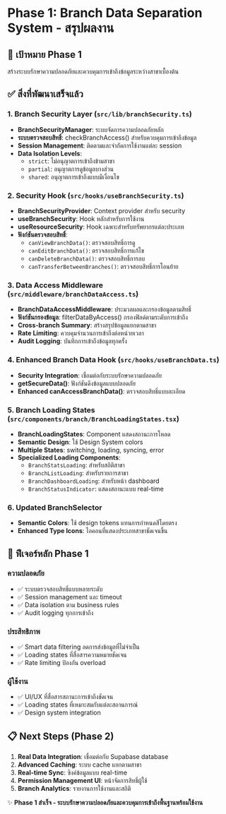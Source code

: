 # Phase 1: Branch Data Separation System - สรุปผลงาน

## 🎯 เป้าหมาย Phase 1
สร้างระบบรักษาความปลอดภัยและควบคุมการเข้าถึงข้อมูลระหว่างสาขาเบื้องต้น

## ✅ สิ่งที่พัฒนาเสร็จแล้ว

### 1. Branch Security Layer (`src/lib/branchSecurity.ts`)
- **BranchSecurityManager**: ระบบจัดการความปลอดภัยหลัก
- **ระบบตรวจสอบสิทธิ์**: checkBranchAccess() สำหรับควบคุมการเข้าถึงข้อมูล
- **Session Management**: ติดตามและจำกัดการใช้งานแต่ละ session
- **Data Isolation Levels**: 
  - `strict`: ไม่อนุญาตการเข้าถึงข้ามสาขา
  - `partial`: อนุญาตการดูข้อมูลบางส่วน
  - `shared`: อนุญาตการเข้าถึงแบบมีเงื่อนไข

### 2. Security Hook (`src/hooks/useBranchSecurity.ts`)
- **BranchSecurityProvider**: Context provider สำหรับ security
- **useBranchSecurity**: Hook หลักสำหรับการใช้งาน
- **useResourceSecurity**: Hook เฉพาะสำหรับทรัพยากรแต่ละประเภท
- **ฟังก์ชันตรวจสอบสิทธิ์**:
  - `canViewBranchData()`: ตรวจสอบสิทธิ์การดู
  - `canEditBranchData()`: ตรวจสอบสิทธิ์การแก้ไข
  - `canDeleteBranchData()`: ตรวจสอบสิทธิ์การลบ
  - `canTransferBetweenBranches()`: ตรวจสอบสิทธิ์การโอนย้าย

### 3. Data Access Middleware (`src/middleware/branchDataAccess.ts`)
- **BranchDataAccessMiddleware**: ประมวลผลและกรองข้อมูลตามสิทธิ์
- **ฟังก์ชันกรองข้อมูล**: filterDataByAccess() กรองฟิลด์ตามระดับการเข้าถึง
- **Cross-branch Summary**: สร้างสรุปข้อมูลแยกตามสาขา
- **Rate Limiting**: ควบคุมจำนวนการเข้าถึงต่อหน่วยเวลา
- **Audit Logging**: บันทึกการเข้าถึงข้อมูลทุกครั้ง

### 4. Enhanced Branch Data Hook (`src/hooks/useBranchData.ts`)
- **Security Integration**: เชื่อมต่อกับระบบรักษาความปลอดภัย
- **getSecureData()**: ฟังก์ชันดึงข้อมูลแบบปลอดภัย
- **Enhanced canAccessBranchData()**: ตรวจสอบสิทธิ์แบบละเอียด

### 5. Branch Loading States (`src/components/branch/BranchLoadingStates.tsx`)
- **BranchLoadingStates**: Component แสดงสถานะการโหลด
- **Semantic Design**: ใช้ Design System colors
- **Multiple States**: switching, loading, syncing, error
- **Specialized Loading Components**:
  - `BranchStatsLoading`: สำหรับสถิติสาขา
  - `BranchListLoading`: สำหรับรายการสาขา
  - `BranchDashboardLoading`: สำหรับหน้า dashboard
  - `BranchStatusIndicator`: แสดงสถานะแบบ real-time

### 6. Updated BranchSelector
- **Semantic Colors**: ใช้ design tokens แทนการกำหนดสีโดยตรง
- **Enhanced Type Icons**: ไอคอนที่แสดงประเภทสาขาชัดเจนขึ้น

## 🚀 ฟีเจอร์หลัก Phase 1

### ความปลอดภัย
- ✅ ระบบตรวจสอบสิทธิ์แบบหลายระดับ
- ✅ Session management และ timeout
- ✅ Data isolation ตาม business rules
- ✅ Audit logging ทุกการเข้าถึง

### ประสิทธิภาพ
- ✅ Smart data filtering ลดการส่งข้อมูลที่ไม่จำเป็น
- ✅ Loading states ที่สื่อสารความหมายชัดเจน
- ✅ Rate limiting ป้องกัน overload

### ผู้ใช้งาน
- ✅ UI/UX ที่สื่อสารสถานะการเข้าถึงชัดเจน
- ✅ Loading states ที่เหมาะสมกับแต่ละสถานการณ์
- ✅ Design system integration

## 📋 Next Steps (Phase 2)
1. **Real Data Integration**: เชื่อมต่อกับ Supabase database
2. **Advanced Caching**: ระบบ cache แยกตามสาขา
3. **Real-time Sync**: ซิงค์ข้อมูลแบบ real-time
4. **Permission Management UI**: หน้าจัดการสิทธิ์ผู้ใช้
5. **Branch Analytics**: รายงานการใช้งานและสถิติ

✨ **Phase 1 สำเร็จ - ระบบรักษาความปลอดภัยและควบคุมการเข้าถึงพื้นฐานพร้อมใช้งาน**